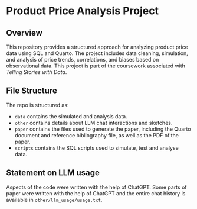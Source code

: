 # Product Price Analysis Project

## Overview

This repository provides a structured approach for analyzing product price data using SQL and Quarto. The project includes data cleaning, simulation, and analysis of price trends, correlations, and biases based on observational data. This project is part of the coursework associated with *Telling Stories with Data*.


## File Structure

The repo is structured as:

-   `data` contains the simulated and analysis data.
-   `other` contains details about LLM chat interactions  and sketches.
-   `paper` contains the files used to generate the paper, including the Quarto document and reference bibliography file, as well as the PDF of the paper. 
-   `scripts` contains the SQL scripts used to simulate, test and analyse data.


## Statement on LLM usage

Aspects of the code were written with the help of ChatGPT. Some parts of paper were written with the help of ChatGPT and the entire chat history is available in `other/llm_usage/usage.txt`.

